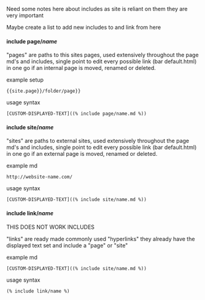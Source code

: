 Need some notes here about includes as site is reliant on them they are very important

Maybe create a list to add new includes to and link from here

#### include page/*name*

"pages" are paths to this sites pages, used extensively throughout the page md's and includes, single point to edit every possible link (bar default.html) in one go if an internal page is moved, renamed or deleted.

example setup

    {{site.page}}/folder/page}}

usage syntax

    [CUSTOM-DISPLAYED-TEXT]((% include page/name.md %))


#### include site/*name*

"sites" are paths to external sites, used extensively throughout the page md's and includes, single point to edit every possible link (bar default.html) in one go if an external page is moved, renamed or deleted.

example md

    http://website-name.com/

usage syntax

    [CUSTOM-DISPLAYED-TEXT]((% include site/name.md %))

#### include link/*name*


THIS DOES NOT WORK INCLUDES 


"links" are ready made commonly used "hyperlinks" they already have the displayed text set and include a "page" or "site" 

example md

    [CUSTOM-DISPLAYED-TEXT]((% include site/name.md %))

usage syntax


    (% include link/name %)
